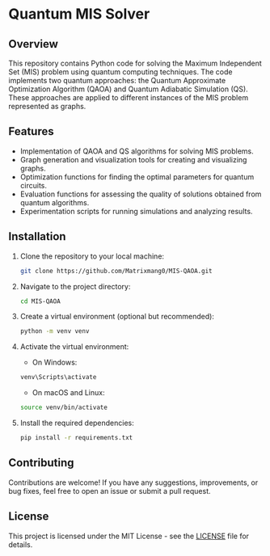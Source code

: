 # Quantum MIS Solver

## Overview

This repository contains Python code for solving the Maximum Independent Set (MIS) problem using quantum computing techniques. The code implements two quantum approaches: the Quantum Approximate Optimization Algorithm (QAOA) and Quantum Adiabatic Simulation (QS). These approaches are applied to different instances of the MIS problem represented as graphs.

## Features

- Implementation of QAOA and QS algorithms for solving MIS problems.
- Graph generation and visualization tools for creating and visualizing graphs.
- Optimization functions for finding the optimal parameters for quantum circuits.
- Evaluation functions for assessing the quality of solutions obtained from quantum algorithms.
- Experimentation scripts for running simulations and analyzing results.

## Installation

1. Clone the repository to your local machine:

    ```bash
    git clone https://github.com/Matrixmang0/MIS-QAOA.git
    ```

2. Navigate to the project directory:

    ```bash
    cd MIS-QAOA
    ```

3. Create a virtual environment (optional but recommended):

    ```bash
    python -m venv venv
    ```

4. Activate the virtual environment:

    - On Windows:

    ```bash
    venv\Scripts\activate
    ```

    - On macOS and Linux:

    ```bash
    source venv/bin/activate
    ```

5. Install the required dependencies:

    ```bash
    pip install -r requirements.txt
    ```

## Contributing

Contributions are welcome! If you have any suggestions, improvements, or bug fixes, feel free to open an issue or submit a pull request.

## License

This project is licensed under the MIT License - see the [LICENSE](LICENSE) file for details.
